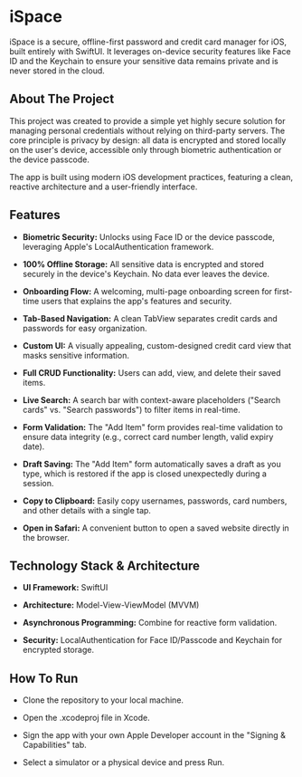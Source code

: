 
# iSpace

iSpace is a secure, offline-first password and credit card manager for iOS, built entirely with SwiftUI. It leverages on-device security features like Face ID and the Keychain to ensure your sensitive data remains private and is never stored in the cloud.


## About The Project

 This project was created to provide a simple yet highly secure solution for managing personal credentials without relying on third-party servers. The core principle is privacy by design: all data is encrypted and stored locally on the user's device, accessible only through biometric authentication or the device passcode.

The app is built using modern iOS development practices, featuring a clean, reactive architecture and a user-friendly interface.


## Features


- **Biometric Security:** Unlocks using Face ID or the device passcode, leveraging Apple's LocalAuthentication framework.

- **100% Offline Storage:** All sensitive data is encrypted and stored securely in the device's Keychain. No data ever leaves the device.

- **Onboarding Flow:** A welcoming, multi-page onboarding screen for first-time users that explains the app's features and security.

- **Tab-Based Navigation:** A clean TabView separates credit cards and passwords for easy organization.

- **Custom UI:** A visually appealing, custom-designed credit card view that masks sensitive information.

- **Full CRUD Functionality:** Users can add, view, and delete their saved items.

- **Live Search:** A search bar with context-aware placeholders ("Search cards" vs. "Search passwords") to filter items in real-time.

- **Form Validation:** The "Add Item" form provides real-time validation to ensure data integrity (e.g., correct card number length, valid expiry date).

- **Draft Saving:** The "Add Item" form automatically saves a draft as you type, which is restored if the app is closed unexpectedly during a session.

- **Copy to Clipboard:** Easily copy usernames, passwords, card numbers, and other details with a single tap.

- **Open in Safari:** A convenient button to open a saved website directly in the browser.



## Technology Stack & Architecture

- **UI Framework:** SwiftUI

- **Architecture:** Model-View-ViewModel (MVVM)

- **Asynchronous Programming:** Combine for reactive form validation.

- **Security:** LocalAuthentication for Face ID/Passcode and Keychain for encrypted storage.
## How To Run

- Clone the repository to your local machine.

- Open the .xcodeproj file in Xcode.

- Sign the app with your own Apple Developer account in the "Signing & Capabilities" tab.

- Select a simulator or a physical device and press Run.
